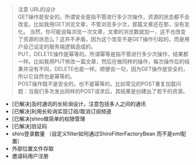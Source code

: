 > 注意  URL的设计  
GET操作是安全的。所谓安全是指不管进行多少次操作，资源的状态都不会改变。比如我用GET浏览文章，不管浏览多少次，那篇文章还在那，没有变化。
当然，你可能说每浏览一次文章，文章的浏览数就加一，这不也改变了资源的状态么？这并不矛盾，因为这个改变不是GET操作引起的，而是用户自己设定的服务端逻辑造成的。  
PUT，DELETE操作是幂等的。所谓幂等是指不管进行多少次操作，结果都一样。比如我用PUT修改一篇文章，然后在做同样的操作，每次操作后的结果并没有不同，DELETE也是一样。顺便说一句，因为GET操作是安全的，所以它自然也是幂等的。    
POST操作既不是安全的，也不是幂等的，比如常见的POST重复加载问题：当我们多次发出同样的POST请求后，其结果是创建出了若干的资源。

- [已解决]及时通讯的长轮询设计，注意包括多人之间的通讯
- [已解决]利用长轮询实现订阅/取消订阅频道
- [已解决]shiro做简单的权限管理
- [已解决]验证码
- shiro登录数量 
（自定义filter如何通过ShiroFilterFactoryBean 而不是xml配置）
- 外部位置文件存取
- 邀请码用户注册
